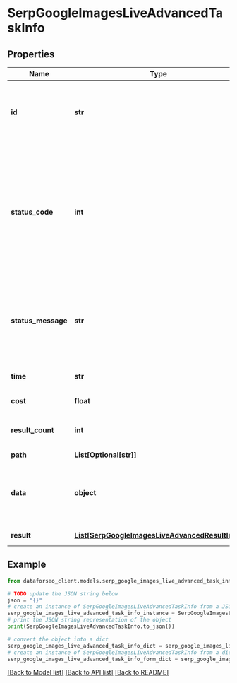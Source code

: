# SerpGoogleImagesLiveAdvancedTaskInfo


## Properties

Name | Type | Description | Notes
------------ | ------------- | ------------- | -------------
**id** | **str** | task identifier unique task identifier in our system in the UUID format | [optional] 
**status_code** | **int** | status code of the task generated by DataForSEO, can be within the following range: 10000-60000 you can find the full list of the response codes here | [optional] 
**status_message** | **str** | informational message of the task you can find the full list of general informational messages here | [optional] 
**time** | **str** | execution time, seconds | [optional] 
**cost** | **float** | total tasks cost, USD | [optional] 
**result_count** | **int** | number of elements in the result array | [optional] 
**path** | **List[Optional[str]]** | URL path | [optional] 
**data** | **object** | contains the same parameters that you specified in the POST request | [optional] 
**result** | [**List[SerpGoogleImagesLiveAdvancedResultInfo]**](SerpGoogleImagesLiveAdvancedResultInfo.md) | array of results | [optional] 

## Example

```python
from dataforseo_client.models.serp_google_images_live_advanced_task_info import SerpGoogleImagesLiveAdvancedTaskInfo

# TODO update the JSON string below
json = "{}"
# create an instance of SerpGoogleImagesLiveAdvancedTaskInfo from a JSON string
serp_google_images_live_advanced_task_info_instance = SerpGoogleImagesLiveAdvancedTaskInfo.from_json(json)
# print the JSON string representation of the object
print(SerpGoogleImagesLiveAdvancedTaskInfo.to_json())

# convert the object into a dict
serp_google_images_live_advanced_task_info_dict = serp_google_images_live_advanced_task_info_instance.to_dict()
# create an instance of SerpGoogleImagesLiveAdvancedTaskInfo from a dict
serp_google_images_live_advanced_task_info_form_dict = serp_google_images_live_advanced_task_info.from_dict(serp_google_images_live_advanced_task_info_dict)
```
[[Back to Model list]](../README.md#documentation-for-models) [[Back to API list]](../README.md#documentation-for-api-endpoints) [[Back to README]](../README.md)


